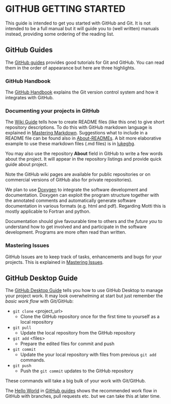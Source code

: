 # GITHUB GETTING STARTED
This guide is intended to get you started with GitHub and Git. It is not intended 
to be a full manual but it will guide you to (well written) manuals instead, providing
some ordering of the reading list.

## GitHub Guides
The [GitHub guides](https://guides.github.com) provides good tutorials for Git and GitHub.
You can read them in the order of appearance but here are three highlights.

### GitHub Handbook
The [GitHub Handbook](https://guides.github.com/introduction/git-handbook/) explains the Git
version control system and how it integrates with GitHub.

### Documenting your projects in GitHub
The [Wiki Guide](https://guides.github.com/features/wikis/) tells how to create README files
(like this one) to give short repository descriptions. To do this with GitHub markdown language 
is explained in [Mastering Markdown](https://guides.github.com/features/mastering-markdown/).
Suggestions what to include in a README file can be found also in [About-READMEs](https://docs.github.com/en/repositories/managing-your-repositorys-settings-and-features/customizing-your-repository/about-readmes).
A bit more elaborative example to use these markdown files (.md files) is in [lukeghg](https://github.com/jariperttunen/lukeghg).

You may also use the repository **About** field in GitHub to write a few words about the project. It will appear in the repository 
listings and provide quick guide about project. 

Note the GitHub wiki pages are available for public repositories or on commercial versions of GitHub also for private repositories). 

We plan to use [Doxygen](https://www.doxygen.nl/index.html) to integrate the software development and documentation.
Doxygen can exploit the program structure together with the annotated comments and automatically
generate software documentation in various formats (e.g. html and pdf). Regarding Motti this is mostly
applicable to Fortran and python. 

Documentation should give favourable time to others and the *future you* to understand
how to get involved and and participate in the software development. Programs are more often
read than written.

### Mastering Issues
GitHub Issues are to keep track of tasks, enhancements and bugs for your projects. This
is explained in [Mastering Issues](https://guides.github.com/features/issues/).

## GitHub Desktop Guide
The [GitHub Desktop Guide](https://docs.github.com/en/desktop) tells you how to use 
GitHub Desktop to manage your project work. It may look overwhelming at start but
just remember the *basic work flow* with Git/GitHub:
+ `git clone` \<project_url\>
  + Clone the GitHub repository once for the first time to yourself as a local repository
+ `git pull`
  + Update the local repository from the GitHub repository
+ `git add` \<files\>
  + Prepare the edited files for commit and push
+ `git commit`
  + Update the your local repository with files from previous `git add` commands.
+ `git push`
  + Push the `git commit` updates to the GitHub repository

These commands will take a big bulk of your work with Git/GitHub.

The [Hello World](https://guides.github.com/activities/hello-world/) in [GitHub guides](https://guides.github.com) 
shows the recommended work flow in GitHub with branches, pull requests etc. but we can take this at later time.

